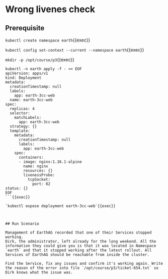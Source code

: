 # Wrong livenes check

## Prerequisite

`kubectl create namespace earth`{{exec}}

`kubectl config set-context --current --namespace earth`{{exec}}

`mkdir -p /opt/course/p3`{{exec}}

```shell
kubectl -n earth apply -f - << EOF
apiVersion: apps/v1
kind: Deployment
metadata:
  creationTimestamp: null
  labels:
    app: earth-3cc-web
  name: earth-3cc-web
spec:
  replicas: 4
  selector:
    matchLabels:
      app: earth-3cc-web
  strategy: {}
  template:
    metadata:
      creationTimestamp: null
      labels:
        app: earth-3cc-web
    spec:
      containers:
      - image: nginx:1.16.1-alpine
        name: nginx
        resources: {}
        livenessProbe:
          tcpSocket:
            port: 82
status: {}
EOF
```{{exec}}

`kubectl expose deployment earth-3cc-web`{{exec}}



## Run Scenario

Management of EarthAG recorded that one of their Services stopped working. 
Dirk, the administrator, left already for the long weekend. All the information they could give you is that it was located in Namespace `earth` and that it stopped working after the latest rollout. All Services of EarthAG should be reachable from inside the cluster.

Find the Service, fix any issues and confirm it's working again. Write the reason of the error into file `/opt/course/p3/ticket-654.txt` so Dirk knows what the issue was.
